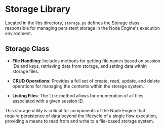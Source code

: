 # Storage Library

Located in the libs directory, `storage.py` defines the Storage class responsible for managing persistent storage in the Node Engine's execution environment.

## Storage Class

- **File Handling**: Includes methods for getting file names based on session IDs and keys, retrieving data from storage, and setting data within storage files.

- **CRUD Operations**: Provides a full set of create, read, update, and delete operations for managing the contents within the storage system.

- **Listing Files**: The `list` method allows for enumeration of all files associated with a given session ID.

This storage utility is critical for components of the Node Engine that require persistence of data beyond the lifecycle of a single flow execution, providing a means to read from and write to a file-based storage system.